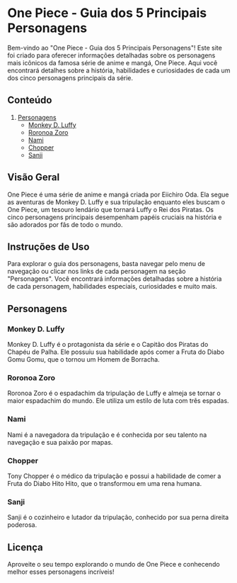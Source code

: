 # One Piece - Guia dos 5 Principais Personagens

Bem-vindo ao "One Piece - Guia dos 5 Principais Personagens"! Este site foi criado para oferecer informações detalhadas sobre os personagens mais icônicos da famosa série de anime e mangá, One Piece. Aqui você encontrará detalhes sobre a história, habilidades e curiosidades de cada um dos cinco personagens principais da série.

## Conteúdo

1. [Personagens](#personagens)
    - [Monkey D. Luffy](#monkey-d-luffy)
    - [Roronoa Zoro](#roronoa-zoro)
    - [Nami](#nami)
    - [Chopper](#chopper)
    - [Sanji](#sanji)

## Visão Geral

One Piece é uma série de anime e mangá criada por Eiichiro Oda. Ela segue as aventuras de Monkey D. Luffy e sua tripulação enquanto eles buscam o One Piece, um tesouro lendário que tornará Luffy o Rei dos Piratas. Os cinco personagens principais desempenham papéis cruciais na história e são adorados por fãs de todo o mundo.

## Instruções de Uso

Para explorar o guia dos personagens, basta navegar pelo menu de navegação ou clicar nos links de cada personagem na seção "Personagens". Você encontrará informações detalhadas sobre a história de cada personagem, habilidades especiais, curiosidades e muito mais.

## Personagens

### Monkey D. Luffy

Monkey D. Luffy é o protagonista da série e o Capitão dos Piratas do Chapéu de Palha. Ele possuiu sua habilidade após comer a Fruta do Diabo Gomu Gomu, que o tornou um Homem de Borracha.

### Roronoa Zoro

Roronoa Zoro é o espadachim da tripulação de Luffy e almeja se tornar o maior espadachim do mundo. Ele utiliza um estilo de luta com três espadas.

### Nami

Nami é a navegadora da tripulação e é conhecida por seu talento na navegação e sua paixão por mapas.

### Chopper

Tony Chopper é o médico da tripulação e possui a habilidade de comer a Fruta do Diabo Hito Hito, que o transformou em uma rena humana.

### Sanji

Sanji é o cozinheiro e lutador da tripulação, conhecido por sua perna direita poderosa.

## Licença

Aproveite o seu tempo explorando o mundo de One Piece e conhecendo melhor esses personagens incríveis!
